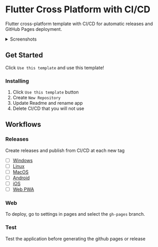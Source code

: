 # Flutter Cross Platform with CI/CD

Flutter cross-platform template with CI/CD for automatic releases and GitHub Pages deployment.

<details>
  <summary>Screenshots</summary>

<div align="center">
  <a href="https://brunodavi.github.io/flutter_cross_platform_ci_cd/">
    <img src="https://github.com/user-attachments/assets/11999f08-700e-4238-919f-2e27a18fc5b1" alt="Desktop Page">
    <img src="https://github.com/user-attachments/assets/421aae2b-a483-4422-a7d4-124ecba25ef0" alt="Phone Page 1" width="49%">
    <img src="https://github.com/user-attachments/assets/4f815bd3-2a8d-4a74-b2f4-cf0431ca7763" alt="Phone Page 2" width="49%">
  </a>
</div>

</details>

## Get Started
Click `Use this template` and use this template!

### Installing
1. Click `Use this template` button
2. Create `New Repository`
3. Update Readme and rename app
4. Delete CI/CD that you will not use

## Workflows

### Releases
Create releases and publish from CI/CD at each new tag
- [ ] [Windows](/../../issues/1)
- [ ] [Linux](/../../issues/8)
- [ ] [MacOS](/../../issues/15)
- [ ] [Android](/../../issues/19)
- [ ] [iOS](/../../issues/22)
- [ ] [Web PWA](/../../issues/24)

### Web
To deploy, go to settings in pages and select the `gh-pages` branch.

### Test
Test the application before generating the github pages or release
